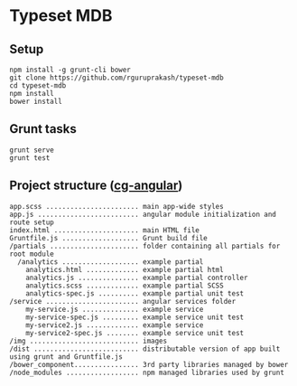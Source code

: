 # Typeset MDB

Setup
-----
```
npm install -g grunt-cli bower
git clone https://github.com/rguruprakash/typeset-mdb
cd typeset-mdb
npm install
bower install
```

Grunt tasks
----------

```
grunt serve
grunt test
```

Project structure ([cg-angular](https://github.com/cgross/generator-cg-angular))
-----------------
    app.scss ....................... main app-wide styles
    app.js ......................... angular module initialization and route setup
    index.html ..................... main HTML file
    Gruntfile.js ................... Grunt build file
    /partials ...................... folder containing all partials for root module
      /analytics ................... example partial
        analytics.html ............. example partial html
        analytics.js ............... example partial controller
        analytics.scss ............. example partial SCSS
        analytics-spec.js .......... example partial unit test
    /service ....................... angular services folder
        my-service.js .............. example service
        my-service-spec.js ......... example service unit test
        my-service2.js ............. example service
        my-service2-spec.js ........ example service unit test
    /img ........................... images
    /dist .......................... distributable version of app built using grunt and Gruntfile.js
    /bower_component................ 3rd party libraries managed by bower
    /node_modules .................. npm managed libraries used by grunt
